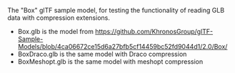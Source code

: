 The "Box" glTF sample model, for testing the functionality 
of reading GLB data with compression extensions.

- Box.glb is the model from https://github.com/KhronosGroup/glTF-Sample-Models/blob/4ca06672ce15d6a27bfb5cf14459bc52fd9044d1/2.0/Box/
- BoxDraco.glb is the same model with Draco compression
- BoxMeshopt.glb is the same model with meshopt compression

